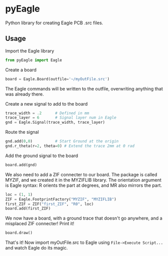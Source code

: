 pyEagle
=======

Python library for creating Eagle PCB .src files.

Usage
-----

Import the Eagle library

```Python
from pyEagle import Eagle
```

Create a board

```Python
board = Eagle.Board(outfile='~/myOutFile.src')
```

The Eagle commands will be written to the outfile,
overwriting anything that was already there.

Create a new signal to add to the board

```Python
trace_width = .2      # Defined in mm
trace_layer = 6       # Signal layer num in Eagle
gnd = Eagle.Signal(trace_width, trace_layer)
```

Route the signal

```Python
gnd.add(0,0)          # Start Ground at the origin
gnd.r_theta(r=2, theta=0) # Extend the trace 2mm at 0 rad
```

Add the ground signal to the board

```Python
board.add(gnd)
```

We also need to add a ZIF connecter to our board.
The package is called MYZIF, and we created it in
the MYZIFLIB library. The orientation argument is
Eagle syntax: R<deg> orients the part at <deg>
degrees, and MR<deg> also mirrors the part.

```Python
loc = (1, 1)
ZIF = Eagle.FootprintFactory("MYZIF", "MYZIFLIB")
first_ZIF = ZIF("first_ZIF", "R0", loc)
board.add(first_ZIF)

```

We now have a board, with a ground trace that doesn't
go anywhere, and a misplaced ZIF connecter! Print it!

```Python
board.draw()
```

That's it! Now import myOutFile.src to Eagle using
`File->Execute Script...` and watch Eagle do its magic.
